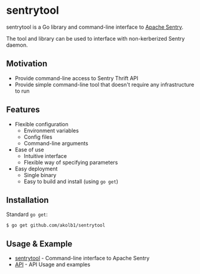 # sentrytool

sentrytool is a Go library and command-line interface to [Apache Sentry](http://sentry.apache.org/).

The tool and library can be used to interface with non-kerberized Sentry daemon.

## Motivation

- Provide command-line access to Sentry Thrift API
- Provide simple command-line tool that doesn't require any infrastructure
  to run

## Features

- Flexible configuration
  * Environment variables
  * Config files
  * Command-line arguments
- Ease of use
  * Intuitive interface
  * Flexible way of specifying parameters
- Easy deployment
  * Single binary
  * Easy to build and install (using `go get`)
  
## Installation

Standard `go get`:

```
$ go get github.com/akolb1/sentrytool
```

## Usage & Example

* [sentrytool](doc/sentrytool.md) - Command-line interface to Apache Sentry
* [API](sentryapi/README.md) - API Usage and examples

